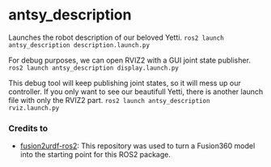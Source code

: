 # antsy_description

Launches the robot description of our beloved Yetti.
`ros2 launch antsy_description description.launch.py`

For debug purposes, we can open RVIZ2 with a GUI joint state publisher.
`ros2 launch antsy_description display.launch.py`

This debug tool will keep publishing joint states, so it will mess up our controller. If you only want to see our beautifull Yetti, there is another launch file with only the RVIZ2 part.
`ros2 launch antsy_description rviz.launch.py`

### Credits to
- [fusion2urdf-ros2](https://github.com/dheena2k2/fusion2urdf-ros2): This repository was used to turn a Fusion360 model into the starting point for this ROS2 package.